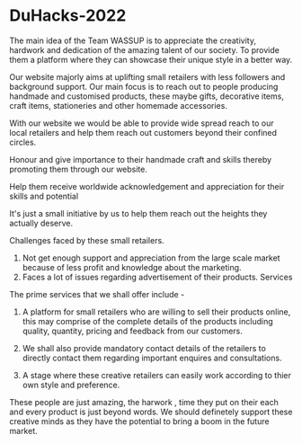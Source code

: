 # DuHacks-2022

The main idea of the Team WASSUP is to appreciate the creativity, hardwork and dedication of the amazing talent of our society. To provide them a platform where they can showcase their unique style in a better way.

Our website majorly aims at uplifting small retailers with less followers and background support. Our main focus is to reach out to people producing handmade and customised products, these maybe gifts, decorative items, craft items, stationeries and other homemade accessories.

With our website we would be able to provide wide spread reach to our local retailers and help them reach out customers beyond their confined circles.

Honour and give importance to their handmade craft and skills thereby promoting them through our website.

Help them receive worldwide acknowledgement and appreciation for their skills and potential

It's just a small initiative by us to help them reach out the heights they actually deserve.

Challenges faced by these small retailers.

1. Not get enough support and appreciation from the large scale market because of less profit and knowledge about the marketing.
2. Faces a lot of issues regarding advertisement of their products.
Services

The prime services that we shall offer include -

1. A platform for small retailers who are willing to sell their products online, this may comprise of the complete details of the products including quality, quantity, pricing and feedback from our customers.

2. We shall also provide mandatory contact details of the retailers to directly contact them regarding important enquires and consultations.

3. A stage where these creative retailers can easily work according to thier own style and preference.

These people are just amazing, the harwork , time they put on their each and every product is just beyond words. We should definetely support these creative minds as they have the potential to bring a boom in the future market.
